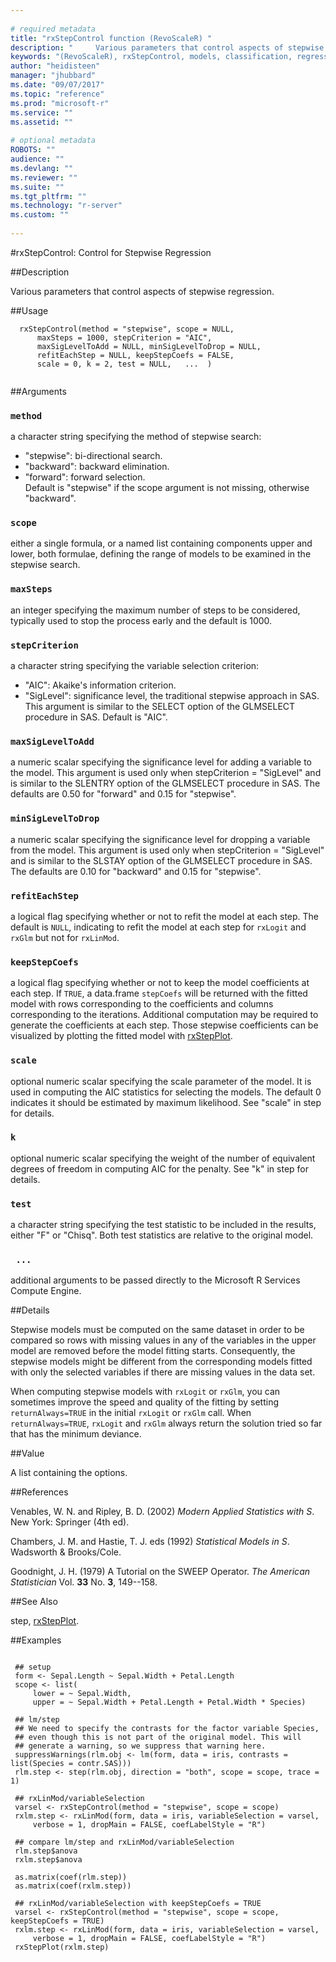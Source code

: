 ```yaml
--- 
 
# required metadata 
title: "rxStepControl function (RevoScaleR) " 
description: "     Various parameters that control aspects of stepwise regression. " 
keywords: "(RevoScaleR), rxStepControl, models, classification, regression" 
author: "heidisteen" 
manager: "jhubbard" 
ms.date: "09/07/2017" 
ms.topic: "reference" 
ms.prod: "microsoft-r" 
ms.service: "" 
ms.assetid: "" 
 
# optional metadata 
ROBOTS: "" 
audience: "" 
ms.devlang: "" 
ms.reviewer: "" 
ms.suite: "" 
ms.tgt_pltfrm: "" 
ms.technology: "r-server" 
ms.custom: "" 
 
--- 
```

 
 
 #rxStepControl: Control for Stepwise Regression 
 
 ##Description
 
Various parameters that control aspects of stepwise regression.
 
 
 ##Usage

```   
  rxStepControl(method = "stepwise", scope = NULL, 
      maxSteps = 1000, stepCriterion = "AIC",
      maxSigLevelToAdd = NULL, minSigLevelToDrop = NULL,
      refitEachStep = NULL, keepStepCoefs = FALSE,
      scale = 0, k = 2, test = NULL,   ...  )
 
```
 
 ##Arguments

   
    
 ### `method`
  a character string specifying the method of stepwise search:  
*   "stepwise": bi-directional search. 
*   "backward": backward elimination. 
*   "forward": forward selection.   
 Default is "stepwise" if the scope argument is not missing, otherwise "backward". 
  
    
 ### `scope`
  either a single formula, or a named list containing components upper and lower, both formulae, defining the range of models to be examined in the stepwise search. 
  
    
 ### `maxSteps`
  an integer specifying the maximum number of steps to be considered, typically used to stop the process early and the default is 1000. 
  
  
    
 ### `stepCriterion`
  a character string specifying the variable selection criterion:  
*   "AIC": Akaike's information criterion. 
*   "SigLevel": significance level, the traditional stepwise approach in SAS. 
 This argument is similar to the SELECT option of the GLMSELECT procedure in SAS.  Default is "AIC". 
  
    
 ### `maxSigLevelToAdd`
  a numeric scalar specifying the significance level for adding a variable to the model.  This argument is used only when stepCriterion = "SigLevel" and  is similar to the SLENTRY option of the GLMSELECT procedure in SAS. The defaults are 0.50 for "forward" and 0.15 for "stepwise". 
  
    
 ### `minSigLevelToDrop`
  a numeric scalar specifying the significance level for dropping a variable from the model. This argument is used only when stepCriterion = "SigLevel" and  is similar to the SLSTAY option of the GLMSELECT procedure in SAS. The defaults are 0.10 for "backward" and 0.15 for "stepwise". 
  
    
 ### `refitEachStep`
  a logical flag specifying whether or not to refit the model at each step. The default is `NULL`,  indicating to refit the model at each step for `rxLogit` and `rxGlm` but not for `rxLinMod`. 
  
    
 ### `keepStepCoefs`
  a logical flag specifying whether or not to keep the model coefficients at each step.  If `TRUE`, a data.frame `stepCoefs` will be returned with the fitted model with rows corresponding to the coefficients and columns corresponding to the iterations. Additional computation may be required to generate the coefficients at each step. Those stepwise coefficients can be visualized by plotting the fitted model with [rxStepPlot](rxStepPlot.md). 
  
    
 ### `scale`
  optional numeric scalar specifying the scale parameter of the model. It is used in computing the AIC statistics for selecting the models. The default 0 indicates it should be estimated by maximum likelihood. See "scale" in step for details. 
  
    
 ### `k`
  optional numeric scalar specifying the weight of the number of  equivalent degrees of freedom in computing AIC for the penalty.  See "k" in step for details. 
  
    
 ### `test`
  a character string specifying the test statistic to be included in the results, either "F" or "Chisq". Both test statistics are relative to the original model. 
  
    
 ### ` ...`
  additional arguments to be passed directly to the Microsoft R Services Compute Engine. 
  
 
 
 ##Details
 
Stepwise models must be computed on the same dataset in order to be compared so
rows with missing values in any of the variables in the upper model are removed
before the model fitting starts.
Consequently, the stepwise models might be different from the corresponding models 
fitted with only the selected variables if there are missing values in the data set.

When computing stepwise models with `rxLogit` or `rxGlm`, you can
sometimes improve the speed and quality of the fitting by setting `returnAlways=TRUE`
in the initial `rxLogit` or `rxGlm` call. When `returnAlways=TRUE`, 
`rxLogit` and `rxGlm` always return the solution tried so far that has the minimum deviance.
 
 
 ##Value
 
A list containing the options.
 

 


 
 
 ##References
 
Venables, W. N. and Ripley, B. D. (2002) 
*Modern Applied Statistics with S*. 
New York: Springer (4th ed).

Chambers, J. M. and Hastie, T. J. eds (1992)
*Statistical Models in S*.
Wadsworth & Brooks/Cole.

Goodnight, J. H. (1979)
A Tutorial on the SWEEP Operator.
*The American Statistician* 
Vol. **33** No. **3**, 149--158.
 
 
 ##See Also
 
step, [rxStepPlot](rxStepPlot.md).
   
 ##Examples

 ```
   
  ## setup
  form <- Sepal.Length ~ Sepal.Width + Petal.Length
  scope <- list(
      lower = ~ Sepal.Width,
      upper = ~ Sepal.Width + Petal.Length + Petal.Width * Species)
      
  ## lm/step
  ## We need to specify the contrasts for the factor variable Species,
  ## even though this is not part of the original model. This will 
  ## generate a warning, so we suppress that warning here.
  suppressWarnings(rlm.obj <- lm(form, data = iris, contrasts = list(Species = contr.SAS)))
  rlm.step <- step(rlm.obj, direction = "both", scope = scope, trace = 1)
  
  ## rxLinMod/variableSelection
  varsel <- rxStepControl(method = "stepwise", scope = scope)
  rxlm.step <- rxLinMod(form, data = iris, variableSelection = varsel,
      verbose = 1, dropMain = FALSE, coefLabelStyle = "R")
      
  ## compare lm/step and rxLinMod/variableSelection
  rlm.step$anova
  rxlm.step$anova
  
  as.matrix(coef(rlm.step))
  as.matrix(coef(rxlm.step))
  
  ## rxLinMod/variableSelection with keepStepCoefs = TRUE
  varsel <- rxStepControl(method = "stepwise", scope = scope, keepStepCoefs = TRUE)
  rxlm.step <- rxLinMod(form, data = iris, variableSelection = varsel,
      verbose = 1, dropMain = FALSE, coefLabelStyle = "R")
  rxStepPlot(rxlm.step)
 
```
 
 
 
